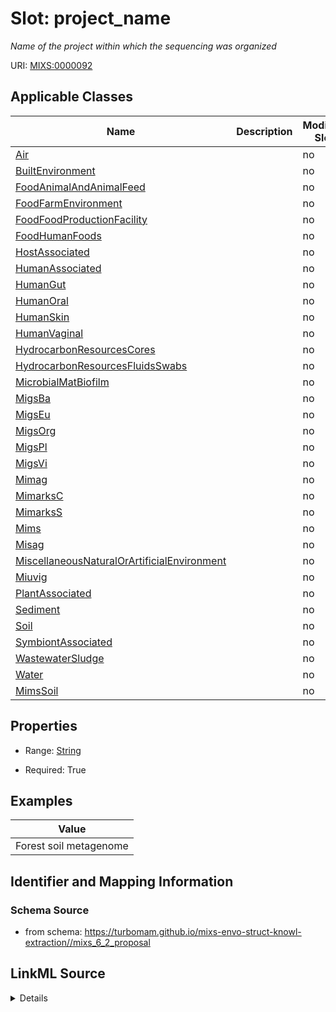 # Slot: project_name


_Name of the project within which the sequencing was organized_



URI: [MIXS:0000092](https://w3id.org/mixs/0000092)



<!-- no inheritance hierarchy -->




## Applicable Classes

| Name | Description | Modifies Slot |
| --- | --- | --- |
[Air](Air.md) |  |  no  |
[BuiltEnvironment](BuiltEnvironment.md) |  |  no  |
[FoodAnimalAndAnimalFeed](FoodAnimalAndAnimalFeed.md) |  |  no  |
[FoodFarmEnvironment](FoodFarmEnvironment.md) |  |  no  |
[FoodFoodProductionFacility](FoodFoodProductionFacility.md) |  |  no  |
[FoodHumanFoods](FoodHumanFoods.md) |  |  no  |
[HostAssociated](HostAssociated.md) |  |  no  |
[HumanAssociated](HumanAssociated.md) |  |  no  |
[HumanGut](HumanGut.md) |  |  no  |
[HumanOral](HumanOral.md) |  |  no  |
[HumanSkin](HumanSkin.md) |  |  no  |
[HumanVaginal](HumanVaginal.md) |  |  no  |
[HydrocarbonResourcesCores](HydrocarbonResourcesCores.md) |  |  no  |
[HydrocarbonResourcesFluidsSwabs](HydrocarbonResourcesFluidsSwabs.md) |  |  no  |
[MicrobialMatBiofilm](MicrobialMatBiofilm.md) |  |  no  |
[MigsBa](MigsBa.md) |  |  no  |
[MigsEu](MigsEu.md) |  |  no  |
[MigsOrg](MigsOrg.md) |  |  no  |
[MigsPl](MigsPl.md) |  |  no  |
[MigsVi](MigsVi.md) |  |  no  |
[Mimag](Mimag.md) |  |  no  |
[MimarksC](MimarksC.md) |  |  no  |
[MimarksS](MimarksS.md) |  |  no  |
[Mims](Mims.md) |  |  no  |
[Misag](Misag.md) |  |  no  |
[MiscellaneousNaturalOrArtificialEnvironment](MiscellaneousNaturalOrArtificialEnvironment.md) |  |  no  |
[Miuvig](Miuvig.md) |  |  no  |
[PlantAssociated](PlantAssociated.md) |  |  no  |
[Sediment](Sediment.md) |  |  no  |
[Soil](Soil.md) |  |  no  |
[SymbiontAssociated](SymbiontAssociated.md) |  |  no  |
[WastewaterSludge](WastewaterSludge.md) |  |  no  |
[Water](Water.md) |  |  no  |
[MimsSoil](MimsSoil.md) |  |  no  |







## Properties

* Range: [String](String.md)

* Required: True






## Examples

| Value |
| --- |
| Forest soil metagenome |

## Identifier and Mapping Information







### Schema Source


* from schema: https://turbomam.github.io/mixs-envo-struct-knowl-extraction//mixs_6_2_proposal




## LinkML Source

<details>
```yaml
name: project_name
description: Name of the project within which the sequencing was organized
title: project name
notes:
- project
examples:
- value: Forest soil metagenome
in_subset:
- investigation
from_schema: https://turbomam.github.io/mixs-envo-struct-knowl-extraction//mixs_6_2_proposal
rank: 1000
slot_uri: MIXS:0000092
multivalued: false
alias: project_name
domain_of:
- Air
- BuiltEnvironment
- FoodAnimalAndAnimalFeed
- FoodFarmEnvironment
- FoodFoodProductionFacility
- FoodHumanFoods
- HostAssociated
- HumanAssociated
- HumanGut
- HumanOral
- HumanSkin
- HumanVaginal
- HydrocarbonResourcesCores
- HydrocarbonResourcesFluidsSwabs
- MicrobialMatBiofilm
- MigsBa
- MigsEu
- MigsOrg
- MigsPl
- MigsVi
- Mimag
- MimarksC
- MimarksS
- Mims
- Misag
- MiscellaneousNaturalOrArtificialEnvironment
- Miuvig
- PlantAssociated
- Sediment
- Soil
- SymbiontAssociated
- WastewaterSludge
- Water
range: string
required: true

```
</details>